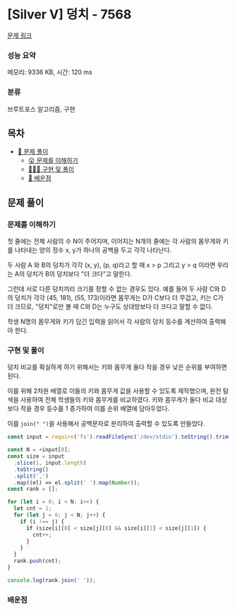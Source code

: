 # [Silver V] 덩치 - 7568

[문제 링크](https://www.acmicpc.net/problem/7568)

### 성능 요약

메모리: 9336 KB, 시간: 120 ms

### 분류

브루트포스 알고리즘, 구현

## 목차

- [🤔 문제 풀이](#문제-풀이)
  - [😮 문제를 이해하기](#문제를-이해하기)
  - [👨🏻‍💻 구현 및 풀이](#구현-및-풀이)
  - [🫢 배운점](#배운점)

## 문제 풀이

### 문제를 이해하기

첫 줄에는 전체 사람의 수 N이 주어지며, 이어지는 N개의 줄에는 각 사람의 몸무게와 키를 나타내는 양의 정수 x, y가 하나의 공백을 두고 각각 나타난다.

두 사람 A 와 B의 덩치가 각각 (x, y), (p, q)라고 할 때 x > p 그리고 y > q 이라면 우리는 A의 덩치가 B의 덩치보다 "더 크다"고 말한다.

그런데 서로 다른 덩치끼리 크기를 정할 수 없는 경우도 있다. 예를 들어 두 사람 C와 D의 덩치가 각각 (45, 181), (55, 173)이라면 몸무게는 D가 C보다 더 무겁고, 키는 C가 더 크므로, "덩치"로만 볼 때 C와 D는 누구도 상대방보다 더 크다고 말할 수 없다.

학생 N명의 몸무게와 키가 담긴 입력을 읽어서 각 사람의 덩치 등수를 계산하여 출력해야 한다.

### 구현 및 풀이

덩치 비교를 확실하게 하기 위해서는 키와 몸무게 둘다 작을 경우 낮은 순위를 부여하면 된다.

이를 위해 2차원 배열로 이들의 키와 몸무게 값을 사용할 수 있도록 제작했으며, 완전 탐색을 사용하여 전체 학생들의 키와 몸무게를 비교하였다. 키와 몸무게가 둘다 비교 대상보다 작을 경우 등수를 1 증가하여 이를 순위 배열에 담아두었다.

이를 `join(" ")`을 사용해서 공백문자로 분리하여 출력할 수 있도록 만들었다.

```javascript
const input = require('fs').readFileSync('/dev/stdin').toString().trim().split('\n');

const N = +input[0];
const size = input
  .slice(1, input.length)
  .toString()
  .split(',')
  .map((el) => el.split(' ').map(Number));
const rank = [];

for (let i = 0; i < N; i++) {
  let cnt = 1;
  for (let j = 0; j < N; j++) {
    if (i !== j) {
      if (size[i][0] < size[j][0] && size[i][1] < size[j][1]) {
        cnt++;
      }
    }
  }
  rank.push(cnt);
}

console.log(rank.join(' '));
```

### 배운점
